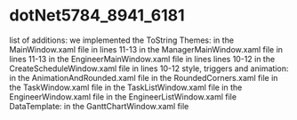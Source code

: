 # dotNet5784_8941_6181
list of additions:
	we implemented the ToString
	Themes:
		in the MainWindow.xaml file in lines 11-13
		in the ManagerMainWindow.xaml file in lines 11-13
		in the EngineerMainWindow.xaml file in lines lines 10-12
		in the CreateScheduleWindow.xaml file in lines 10-12
	style, triggers and animation:
		in the AnimationAndRounded.xaml file
		in the RoundedCorners.xaml file
		in the TaskWindow.xaml file
		in the TaskListWindow.xaml file
		in the EngineerWindow.xaml file
		in the EngineerListWindow.xaml file
	DataTemplate:
		in the GanttChartWindow.xaml file


